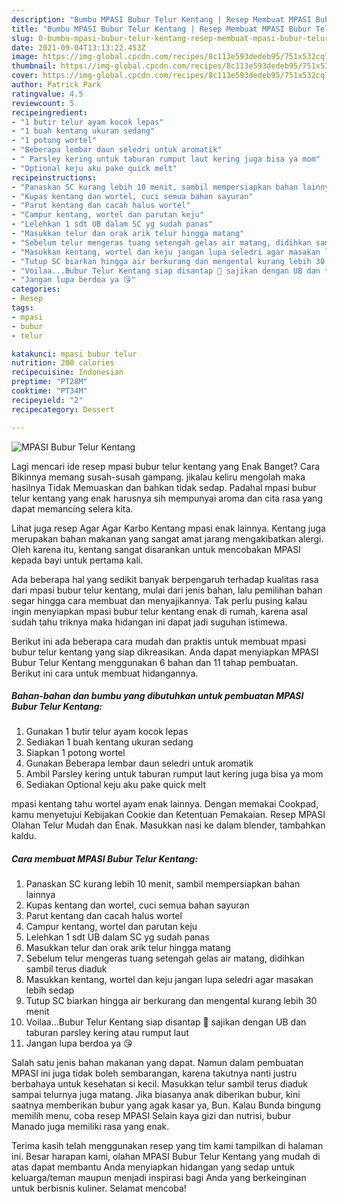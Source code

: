 ```yaml
---
description: "Bumbu MPASI Bubur Telur Kentang | Resep Membuat MPASI Bubur Telur Kentang Yang Enak Banget"
title: "Bumbu MPASI Bubur Telur Kentang | Resep Membuat MPASI Bubur Telur Kentang Yang Enak Banget"
slug: 0-bumbu-mpasi-bubur-telur-kentang-resep-membuat-mpasi-bubur-telur-kentang-yang-enak-banget
date: 2021-09-04T13:13:22.453Z
image: https://img-global.cpcdn.com/recipes/8c113e593dedeb95/751x532cq70/mpasi-bubur-telur-kentang-foto-resep-utama.jpg
thumbnail: https://img-global.cpcdn.com/recipes/8c113e593dedeb95/751x532cq70/mpasi-bubur-telur-kentang-foto-resep-utama.jpg
cover: https://img-global.cpcdn.com/recipes/8c113e593dedeb95/751x532cq70/mpasi-bubur-telur-kentang-foto-resep-utama.jpg
author: Patrick Park
ratingvalue: 4.5
reviewcount: 5
recipeingredient:
- "1 butir telur ayam kocok lepas"
- "1 buah kentang ukuran sedang"
- "1 potong wortel"
- "Beberapa lembar daun seledri untuk aromatik"
- " Parsley kering untuk taburan rumput laut kering juga bisa ya mom"
- "Optional keju aku pake quick melt"
recipeinstructions:
- "Panaskan SC kurang lebih 10 menit, sambil mempersiapkan bahan lainnya"
- "Kupas kentang dan wortel, cuci semua bahan sayuran"
- "Parut kentang dan cacah halus wortel"
- "Campur kentang, wortel dan parutan keju"
- "Lelehkan 1 sdt UB dalam SC yg sudah panas"
- "Masukkan telur dan orak arik telur hingga matang"
- "Sebelum telur mengeras tuang setengah gelas air matang, didihkan sambil terus diaduk"
- "Masukkan kentang, wortel dan keju jangan lupa seledri agar masakan lebih sedap"
- "Tutup SC biarkan hingga air berkurang dan mengental kurang lebih 30 menit"
- "Voilaa...Bubur Telur Kentang siap disantap 🤗 sajikan dengan UB dan taburan parsley kering atau rumput laut"
- "Jangan lupa berdoa ya 😘"
categories:
- Resep
tags:
- mpasi
- bubur
- telur

katakunci: mpasi bubur telur 
nutrition: 200 calories
recipecuisine: Indonesian
preptime: "PT28M"
cooktime: "PT34M"
recipeyield: "2"
recipecategory: Dessert

---
```



![MPASI Bubur Telur Kentang](https://img-global.cpcdn.com/recipes/8c113e593dedeb95/751x532cq70/mpasi-bubur-telur-kentang-foto-resep-utama.jpg)

Lagi mencari ide resep mpasi bubur telur kentang yang Enak Banget? Cara Bikinnya memang susah-susah gampang. jikalau keliru mengolah maka hasilnya Tidak Memuaskan dan bahkan tidak sedap. Padahal mpasi bubur telur kentang yang enak harusnya sih mempunyai aroma dan cita rasa yang dapat memancing selera kita.

Lihat juga resep Agar Agar Karbo Kentang mpasi enak lainnya. Kentang juga merupakan bahan makanan yang sangat amat jarang mengakibatkan alergi. Oleh karena itu, kentang sangat disarankan untuk mencobakan MPASI kepada bayi untuk pertama kali.

Ada beberapa hal yang sedikit banyak berpengaruh terhadap kualitas rasa dari mpasi bubur telur kentang, mulai dari jenis bahan, lalu pemilihan bahan segar hingga cara membuat dan menyajikannya. Tak perlu pusing kalau ingin menyiapkan mpasi bubur telur kentang enak di rumah, karena asal sudah tahu triknya maka hidangan ini dapat jadi suguhan istimewa.


Berikut ini ada beberapa cara mudah dan praktis untuk membuat mpasi bubur telur kentang yang siap dikreasikan. Anda dapat menyiapkan MPASI Bubur Telur Kentang menggunakan 6 bahan dan 11 tahap pembuatan. Berikut ini cara untuk membuat hidangannya.

<!--inarticleads1-->

##### Bahan-bahan dan bumbu yang dibutuhkan untuk pembuatan MPASI Bubur Telur Kentang:

1. Gunakan 1 butir telur ayam kocok lepas
1. Sediakan 1 buah kentang ukuran sedang
1. Siapkan 1 potong wortel
1. Gunakan Beberapa lembar daun seledri untuk aromatik
1. Ambil  Parsley kering untuk taburan rumput laut kering juga bisa ya mom
1. Sediakan Optional keju aku pake quick melt


mpasi kentang tahu wortel ayam enak lainnya. Dengan memakai Cookpad, kamu menyetujui Kebijakan Cookie dan Ketentuan Pemakaian. Resep MPASI Olahan Telur Mudah dan Enak. Masukkan nasi ke dalam blender, tambahkan kaldu. 

<!--inarticleads2-->

##### Cara membuat MPASI Bubur Telur Kentang:

1. Panaskan SC kurang lebih 10 menit, sambil mempersiapkan bahan lainnya
1. Kupas kentang dan wortel, cuci semua bahan sayuran
1. Parut kentang dan cacah halus wortel
1. Campur kentang, wortel dan parutan keju
1. Lelehkan 1 sdt UB dalam SC yg sudah panas
1. Masukkan telur dan orak arik telur hingga matang
1. Sebelum telur mengeras tuang setengah gelas air matang, didihkan sambil terus diaduk
1. Masukkan kentang, wortel dan keju jangan lupa seledri agar masakan lebih sedap
1. Tutup SC biarkan hingga air berkurang dan mengental kurang lebih 30 menit
1. Voilaa...Bubur Telur Kentang siap disantap 🤗 sajikan dengan UB dan taburan parsley kering atau rumput laut
1. Jangan lupa berdoa ya 😘


Salah satu jenis bahan makanan yang dapat. Namun dalam pembuatan MPASI ini juga tidak boleh sembarangan, karena takutnya nanti justru berbahaya untuk kesehatan si kecil. Masukkan telur sambil terus diaduk sampai telurnya juga matang. Jika biasanya anak diberikan bubur, kini saatnya memberikan bubur yang agak kasar ya, Bun. Kalau Bunda bingung memilih menu, coba resep MPASI Selain kaya gizi dan nutrisi, bubur Manado juga memiliki rasa yang enak. 

Terima kasih telah menggunakan resep yang tim kami tampilkan di halaman ini. Besar harapan kami, olahan MPASI Bubur Telur Kentang yang mudah di atas dapat membantu Anda menyiapkan hidangan yang sedap untuk keluarga/teman maupun menjadi inspirasi bagi Anda yang berkeinginan untuk berbisnis kuliner. Selamat mencoba!
